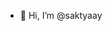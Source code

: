 - 👋 Hi, I’m @saktyaay

<!---
saktyaay/saktyaay is a ✨ special ✨ repository because its `README.md` (this file) appears on your GitHub profile.
You can click the Preview link to take a look at your changes.
--->
